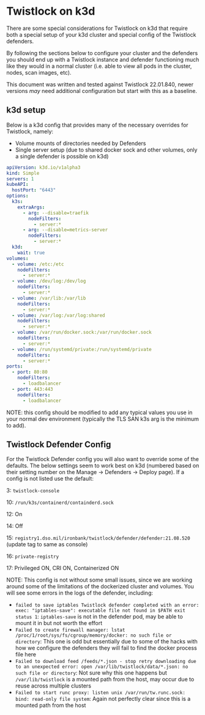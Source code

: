 # Twistlock on k3d

There are some special considerations for Twistlock on k3d that require both a special setup of your k3d cluster and special config of the Twistlock defenders.

By following the sections below to configure your cluster and the defenders you should end up with a Twistlock instance and defender functioning much like they would in a normal cluster (i.e. able to view all pods in the cluster, nodes, scan images, etc).

This document was written and tested against Twistlock 22.01.840, newer versions *may* need additional configuration but start with this as a baseline.

## k3d setup

Below is a k3d config that provides many of the necessary overrides for Twistlock, namely:
- Volume mounts of directories needed by Defenders
- Single server setup (due to shared docker sock and other volumes, only a single defender is possible on k3d)

```yaml
apiVersion: k3d.io/v1alpha3
kind: Simple
servers: 1
kubeAPI:
  hostPort: "6443"
options:
  k3s:
    extraArgs:
      - arg: --disable=traefik
        nodeFilters:
          - server:*
      - arg: --disable=metrics-server
        nodeFilters:
          - server:*
  k3d:
    wait: true
volumes:
  - volume: /etc:/etc
    nodeFilters:
      - server:*
  - volume: /dev/log:/dev/log
    nodeFilters:
      - server:*
  - volume: /var/lib:/var/lib
    nodeFilters:
      - server:*
  - volume: /var/log:/var/log:shared
    nodeFilters:
      - server:*
  - volume: /var/run/docker.sock:/var/run/docker.sock
    nodeFilters:
      - server:*
  - volume: /run/systemd/private:/run/systemd/private
    nodeFilters:
      - server:*
ports:
  - port: 80:80
    nodeFilters:
      - loadbalancer
  - port: 443:443
    nodeFilters:
      - loadbalancer
```

NOTE: this config should be modified to add any typical values you use in your normal dev environment (typically the TLS SAN k3s arg is the minimum to add).

## Twistlock Defender Config

For the Twistlock Defender config you will also want to override some of the defaults. The below settings seem to work best on k3d (numbered based on their setting number on the Manage -> Defenders -> Deploy page). If a config is not listed use the default:

3: `twistlock-console`

10: `/run/k3s/containerd/containderd.sock`

12: On

14: Off

15: `registry1.dso.mil/ironbank/twistlock/defender/defender:21.08.520` (update tag to same as console)

16: `private-registry`

17: Privileged ON, CRI ON, Containerized ON

NOTE: This config is not without some small issues, since we are working around some of the limitations of the dockerized cluster and volumes. You will see some errors in the logs of the defender, including:
- `failed to save iptables Twistlock defender completed with an error: exec: "iptables-save": executable file not found in $PATH exit status 1`: `iptables-save` is not in the defender pod, may be able to mount it in but not worth the effort
- `Failed to create firewall manager: lstat /proc/1/root/sys/fs/cgroup/memory/docker: no such file or directory`: This one is odd but essentially due to some of the hacks with how we configure the defenders they will fail to find the docker process file here
- `Failed to download feed /feeds/*.json - stop retry downloading due to an unexpected error: open /var/lib/twistlock/data/*.json: no such file or directory`: Not sure why this one happens but `/var/lib/twistlock` is a mounted path from the host, may occur due to reuse across multiple clusters
- `Failed to start runc proxy: listen unix /var/run/tw.runc.sock: bind: read-only file system`: Again not perfectly clear since this is a mounted path from the host
